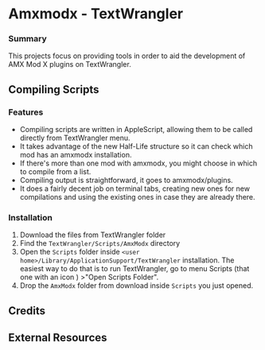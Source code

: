 # Amxmodx - TextWrangler


### Summary
This projects focus on providing tools in order to aid the development of AMX Mod X plugins on TextWrangler.


## Compiling Scripts

### Features

* Compiling scripts are written in AppleScript, allowing them to be called directly from TextWrangler menu.
* It takes advantage of the new Half-Life structure so it can check which mod has an amxmodx installation.
* If there's more than one mod with amxmodx, you might choose in which to compile from a list.
* Compiling output is straightforward, it goes to amxmodx/plugins.
* It does a fairly decent job on terminal tabs, creating new ones for new compilations and using the existing ones in case they are already there.

### Installation
1. Download the files from TextWrangler folder
2. Find the <code>TextWrangler/Scripts/AmxModx</code> directory
3. Open the <code>Scripts</code> folder inside <code>&lt;user home>/Library/ApplicationSupport/TextWrangler</code> installation. The easiest way to do that is to run TextWrangler, go to menu Scripts (that one with an icon ) >"Open Scripts Folder".
4. Drop the <code>AmxModx</code> folder from download inside <code>Scripts</code> you just opened.

## Credits

## External Resources
